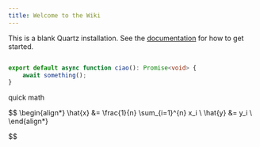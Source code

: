 ```yaml
---
title: Welcome to the Wiki
---
```


This is a blank Quartz installation.
See the [documentation](https://quartz.jzhao.xyz) for how to get started.


```typescript

export default async function ciao(): Promise<void> {
    await something();
}

```

quick math

$$
\begin{align*}
    \hat{x} &= \frac{1}{n} \sum_{i=1}^{n} x_i \\
    \hat{y} &=  y_i \\
\end{align*}

$$